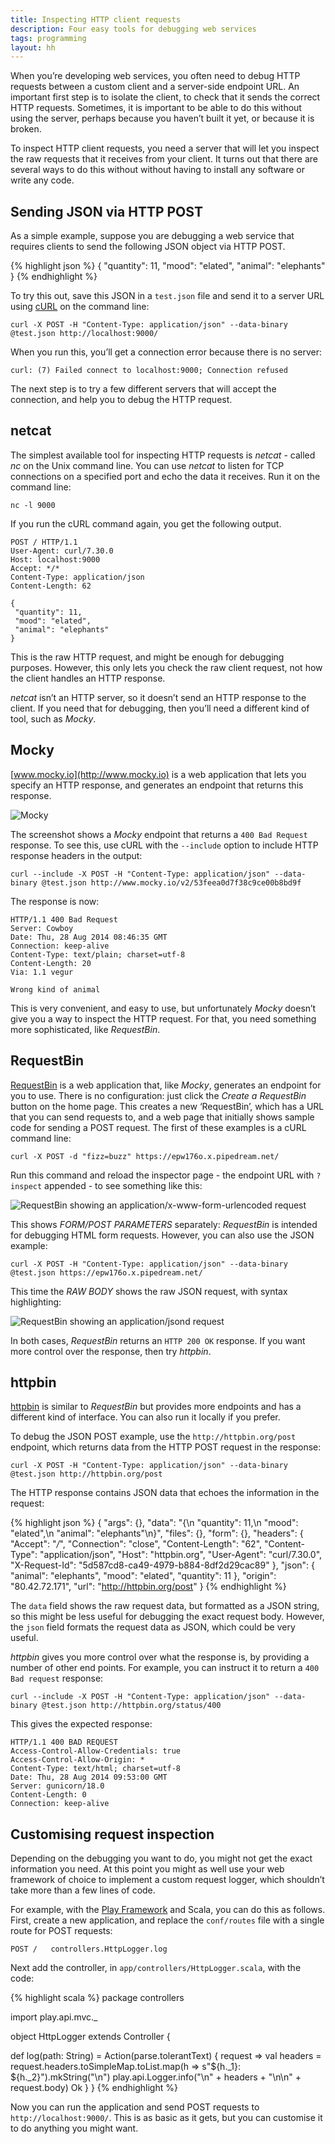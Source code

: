 ```yaml
---
title: Inspecting HTTP client requests
description: Four easy tools for debugging web services
tags: programming
layout: hh
---
```


When you’re developing web services, you often need to debug HTTP requests between a custom client and a server-side endpoint URL. An important first step is to isolate the client, to check that it sends the correct HTTP requests. Sometimes, it is important to be able to do this without using the server, perhaps because you haven’t built it yet, or because it is broken.

To inspect HTTP client requests, you need a server that will let you inspect the raw requests that it receives from your client. It turns out that there are several ways to do this without without having to install any software or write any code.

## Sending JSON via HTTP POST

As a simple example, suppose you are debugging a web service that requires clients to send the following JSON object via HTTP POST.

{% highlight json %}
{
 "quantity": 11,
 "mood": "elated",
 "animal": "elephants"
}
{% endhighlight %}

To try this out, save this JSON in a `test.json` file and send it to a server URL using [cURL](http://curl.haxx.se) on the command line:

	curl -X POST -H "Content-Type: application/json" --data-binary @test.json http://localhost:9000/

When you run this, you’ll get a connection error because there is no server:

	curl: (7) Failed connect to localhost:9000; Connection refused

The next step is to try a few different servers that will accept the connection, and help you to debug the HTTP request.


## netcat

The simplest available tool for inspecting HTTP requests is _netcat_ - called _nc_ on the Unix command line. You can use _netcat_ to listen for TCP connections on a specified port and echo the data it receives. Run it on the command line:

	nc -l 9000

If you run the cURL command again, you get the following output.

	POST / HTTP/1.1
	User-Agent: curl/7.30.0
	Host: localhost:9000
	Accept: */*
	Content-Type: application/json
	Content-Length: 62

	{
	 "quantity": 11,
	 "mood": "elated",
	 "animal": "elephants"
	}

This is the raw HTTP request, and might be enough for debugging purposes. However, this only lets you check the raw client request, not how the client handles an HTTP response.

_netcat_ isn’t an HTTP server, so it doesn’t send an HTTP response to the client. If you need that for debugging, then you’ll need a different kind of tool, such as _Mocky_.


## Mocky

[www.mocky.io](http://www.mocky.io) is a web application that lets you specify an HTTP response, and generates an endpoint that returns this response.

![Mocky](mocky.png)

The screenshot shows a _Mocky_ endpoint that returns a `400 Bad Request` response. To see this, use cURL with the `--include` option to include HTTP response headers in the output:

	curl --include -X POST -H "Content-Type: application/json" --data-binary @test.json http://www.mocky.io/v2/53feea0d7f38c9ce00b8bd9f

The response is now:

	HTTP/1.1 400 Bad Request
	Server: Cowboy
	Date: Thu, 28 Aug 2014 08:46:35 GMT
	Connection: keep-alive
	Content-Type: text/plain; charset=utf-8
	Content-Length: 20
	Via: 1.1 vegur

	Wrong kind of animal

This is very convenient, and easy to use, but unfortunately _Mocky_ doesn’t give you a way to inspect the HTTP request. For that, you need something more sophisticated, like _RequestBin_.


## RequestBin

[RequestBin](https://requestbin.com/) is a web application that, like _Mocky_, generates an endpoint for you to use. There is no configuration: just click the _Create a RequestBin_ button on the home page. This creates a new ‘RequestBin’, which has a URL that you can send requests to, and a web page that initially shows sample code for sending a POST request. The first of these examples is a cURL command line:

	curl -X POST -d "fizz=buzz" https://epw176o.x.pipedream.net/

Run this command and reload the inspector page - the endpoint URL with `?inspect` appended - to see something like this: 

![RequestBin showing an application/x-www-form-urlencoded request](requestbin-form.png)

This shows _FORM/POST PARAMETERS_ separately: _RequestBin_ is intended for debugging HTML form requests. However, you can also use the JSON example:

	curl -X POST -H "Content-Type: application/json" --data-binary @test.json https://epw176o.x.pipedream.net/

This time the _RAW BODY_ shows the raw JSON request, with syntax highlighting:

![RequestBin showing an application/jsond request](requestbin-json.png)

In both cases, _RequestBin_ returns an `HTTP 200 OK` response. If you want more control over the response, then try _httpbin_.


## httpbin

[httpbin](http://httpbin.org) is similar to _RequestBin_ but provides more endpoints and has a different kind of interface. You can also run it locally if you prefer.

To debug the JSON POST example, use the `http://httpbin.org/post` endpoint, which returns data from the HTTP POST request in the response:

	curl -X POST -H "Content-Type: application/json" --data-binary @test.json http://httpbin.org/post

The HTTP response contains JSON data that echoes the information in the request:

{% highlight json %}
{
  "args": {}, 
  "data": "{\n \"quantity\": 11,\n \"mood\": \"elated\",\n \"animal\": \"elephants\"\n}", 
  "files": {}, 
  "form": {}, 
  "headers": {
    "Accept": "*/*", 
    "Connection": "close", 
    "Content-Length": "62", 
    "Content-Type": "application/json", 
    "Host": "httpbin.org", 
    "User-Agent": "curl/7.30.0", 
    "X-Request-Id": "5d587cd8-ca49-4979-b884-8df2d29cac89"
  }, 
  "json": {
    "animal": "elephants", 
    "mood": "elated", 
    "quantity": 11
  }, 
  "origin": "80.42.72.171", 
  "url": "http://httpbin.org/post"
}
{% endhighlight %}

The `data` field shows the raw request data, but formatted as a JSON string, so this might be less useful for debugging the exact request body. However, the `json` field formats the request data as JSON, which could be very useful.

_httpbin_ gives you more control over what the response is, by providing a number of other end points. For example, you can instruct it to return a `400 Bad request` response:

	curl --include -X POST -H "Content-Type: application/json" --data-binary @test.json http://httpbin.org/status/400

This gives the expected response:

	HTTP/1.1 400 BAD REQUEST
	Access-Control-Allow-Credentials: true
	Access-Control-Allow-Origin: *
	Content-Type: text/html; charset=utf-8
	Date: Thu, 28 Aug 2014 09:53:00 GMT
	Server: gunicorn/18.0
	Content-Length: 0
	Connection: keep-alive


## Customising request inspection

Depending on the debugging you want to do, you might not get the exact information you need. At this point you might as well use your web framework of choice to implement a custom request logger, which shouldn’t take more than a few lines of code.

For example, with the [Play Framework](https://playframework.com/) and Scala, you can do this as follows. First, create a new application, and replace the `conf/routes` file with a single route for POST requests:

	POST /   controllers.HttpLogger.log

Next add the controller, in `app/controllers/HttpLogger.scala`, with the code:

{% highlight scala %}
package controllers

import play.api.mvc._

object HttpLogger extends Controller {

  def log(path: String) = Action(parse.tolerantText) { request =>
    val headers = request.headers.toSimpleMap.toList.map(h => s"${h._1}: ${h._2}").mkString("\n")
    play.api.Logger.info("\n" + headers + "\n\n" + request.body)
    Ok
  }
}
{% endhighlight %}

Now you can run the application and send POST requests to `http://localhost:9000/`. This is as basic as it gets, but you can customise it to do anything you might want.
